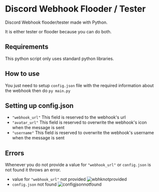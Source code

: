 # Discord Webhook Flooder / Tester
Discord Webhook flooder/tester made with Python.

It is either tester or flooder because you can do both.

## Requirements
This python script only uses standard python libraries.

## How to use
You just need to setup ``config.json`` file with the required information about the webhook then do ``py main.py``

## Setting up config.json
- ``"webhook_url"``
This field is reserved to the webhook's url
- ``"avatar_url"``
This field is reserved to overwrite the webhook's icon when the message is sent
- ``"username"``
This field is reserved to overwrite the webhook's username when the message is sent

## Errors
Whenever you do not provide a value for ``"webhook_url"`` or ``config.json`` is not found it throws an error.
- value for ``"webhook_url"`` not provided
![wbhknotprovided](https://prnt.sc/wm6x3c "Webhook URL not defined")
- ``config.json`` not found
![configjsonnotfound](https://prnt.sc/wm6xni "config.json not found")
